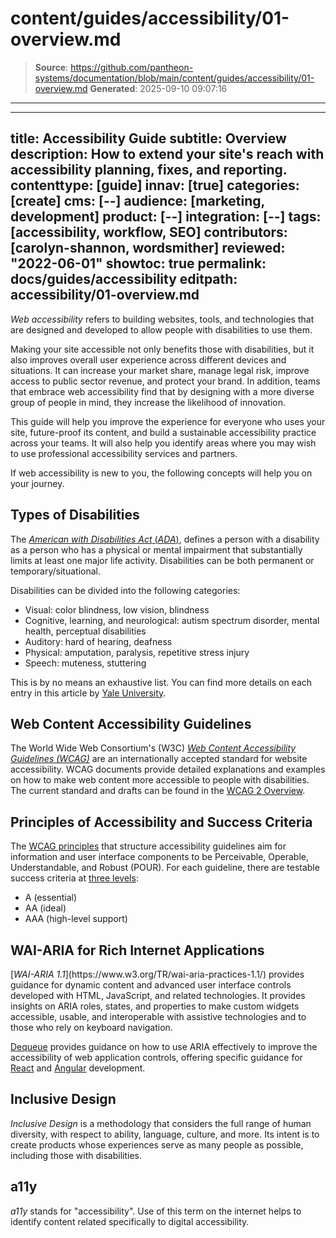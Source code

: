 # content/guides/accessibility/01-overview.md

> **Source**: https://github.com/pantheon-systems/documentation/blob/main/content/guides/accessibility/01-overview.md
> **Generated**: 2025-09-10 09:07:16

---

---
title: Accessibility Guide
subtitle: Overview
description: How to extend your site's reach with accessibility planning, fixes, and reporting.
contenttype: [guide]
innav: [true]
categories: [create]
cms: [--]
audience: [marketing, development]
product: [--]
integration: [--]
tags: [accessibility, workflow, SEO]
contributors: [carolyn-shannon, wordsmither]
reviewed: "2022-06-01"
showtoc: true
permalink: docs/guides/accessibility
editpath: accessibility/01-overview.md
---

<p><dfn id="acc">Web accessibility</dfn> refers to building websites, tools, and technologies that are designed and developed to allow people with disabilities to use them.</p>

Making your site accessible not only benefits those with disabilities, but it also improves overall user experience across different devices and situations. It can increase your market share, manage legal risk, improve access to public sector revenue, and protect your brand. In addition, teams that embrace web accessibility find that by designing with a more diverse group of people in mind, they increase the likelihood of innovation.

This guide will help you improve the experience for everyone who uses your site, future-proof its content, and build a sustainable accessibility practice across your teams. It will also help you identify areas where you may wish to use professional accessibility services and partners.

If web accessibility is new to you, the following concepts will help you on your journey.

## Types of Disabilities

The [<dfn id="adalong">American with Disabilities Act</dfn> (<dfn id="ada">ADA</dfn>)](https://adata.org/faq/what-definition-disability-under-ada), defines a person with a disability as a person who has a physical or mental impairment that substantially limits at least one major life activity. Disabilities can be both permanent or temporary/situational.

Disabilities can be divided into the following categories:

- Visual: color blindness, low vision, blindness
- Cognitive, learning, and neurological: autism spectrum disorder, mental health, perceptual disabilities
- Auditory: hard of hearing, deafness
- Physical: amputation, paralysis, repetitive stress injury
- Speech: muteness, stuttering

This is by no means an exhaustive list. You can find more details on each entry in this article by [Yale University](https://usability.yale.edu/web-accessibility/articles/types-disabilities).

## Web Content Accessibility Guidelines

The World Wide Web Consortium's (W3C) [<dfn id="wacc">Web Content Accessibility Guidelines (WCAG)</dfn>](https://www.w3.org/WAI/standards-guidelines/) are an internationally accepted standard for website accessibility. WCAG documents provide detailed explanations and examples on how to make web content more accessible to people with disabilities. The current standard and drafts can be found in the [WCAG 2 Overview](https://www.w3.org/WAI/standards-guidelines/wcag/).

## Principles of Accessibility and Success Criteria

The [WCAG principles](https://www.w3.org/TR/WCAG20/#guidelines) that structure accessibility guidelines aim for information and user interface components to be Perceivable, Operable, Understandable, and Robust (POUR). For each guideline, there are testable success criteria at [three levels](https://www.w3.org/WAI/WCAG21/Understanding/conformance#levels):

- A (essential)
- AA (ideal)
- AAA (high-level support)

## WAI-ARIA for Rich Internet Applications

<p>[<dfn id="waiaria">WAI-ARIA 1.1</dfn>](https://www.w3.org/TR/wai-aria-practices-1.1/) provides guidance for dynamic content and advanced user interface controls developed with HTML, JavaScript, and related technologies. It provides insights on ARIA roles, states, and properties to make custom widgets accessible, usable, and interoperable with assistive technologies and to those who rely on keyboard navigation.</p>

[Dequeue](https://www.deque.com/blog/top-5-rules-of-aria/) provides guidance on how to use ARIA effectively to improve the accessibility of web application controls, offering specific guidance for [React](https://www.deque.com/blog/debunking-the-myth-accessibility-and-react/) and [Angular](https://www.deque.com/blog/angular-and-accessibility-issues-and-strategies/) development.

## Inclusive Design

<p><dfn id="incdes">Inclusive Design</dfn> is a methodology that considers the full range of human diversity, with respect to ability, language, culture, and more. Its intent is to create products whose experiences serve as many people as possible, including those with disabilities.</p>

## a11y

<p><dfn id="a11y">a11y</dfn> stands for "accessibility". Use of this term on the internet helps to identify content related specifically to digital accessibility.</p>
